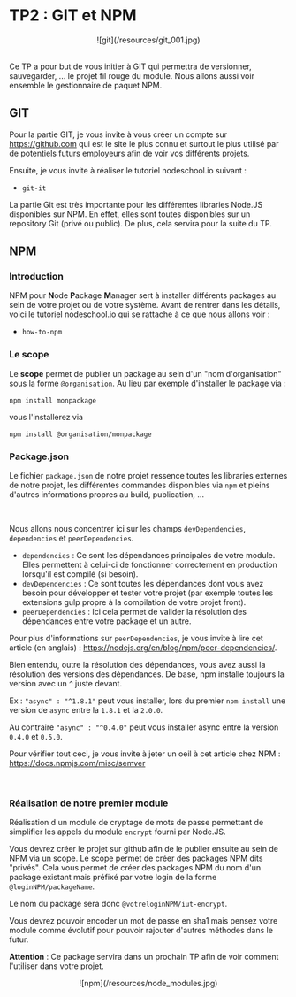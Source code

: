 # TP2 : GIT et NPM

<center>
![git](/resources/git_001.jpg)
<br>
<br>
</center>

Ce TP a pour but de vous initier à GIT qui permettra de versionner, sauvegarder, ... le projet fil rouge du module. Nous allons aussi voir ensemble le gestionnaire de paquet NPM.

## GIT

Pour la partie GIT, je vous invite à vous créer un compte sur https://github.com qui est le site le plus connu et surtout le plus utilisé par de potentiels futurs employeurs afin de voir vos différents projets.

Ensuite, je vous invite à réaliser le tutoriel nodeschool.io suivant :

- `git-it`

La partie Git est très importante pour les différentes libraries Node.JS disponibles sur NPM. En effet, elles sont toutes disponibles sur un repository Git (privé ou public). De plus, cela servira pour la suite du TP.

## NPM

### Introduction

NPM pour **N**ode **P**ackage **M**anager sert à installer différents packages au sein de votre projet ou de votre système. Avant de rentrer dans les détails, voici le tutoriel nodeschool.io qui se rattache à ce que nous allons voir :

- `how-to-npm`

### Le scope

Le **scope** permet de publier un package au sein d'un "nom d'organisation" sous la forme `@organisation`. Au lieu par exemple d'installer le package via :

```
npm install monpackage
```

vous l'installerez via

```
npm install @organisation/monpackage
```

### Package.json

Le fichier `package.json` de notre projet ressence toutes les libraries externes de notre projet, les différentes commandes disponibles via `npm` et pleins d'autres informations propres au build, publication, ...

&nbsp;

Nous allons nous concentrer ici sur les champs `devDependencies`, `dependencies` et `peerDependencies`.

- `dependencies` : Ce sont les dépendances principales de votre module. Elles permettent à celui-ci de fonctionner correctement en production lorsqu'il est compilé (si besoin).
- `devDependencies` : Ce sont toutes les dépendances dont vous avez besoin pour développer et tester votre projet (par exemple toutes les extensions gulp propre à la compilation de votre projet front).
- `peerDependencies` : Ici cela permet de valider la résolution des dépendances entre votre package et un autre.

Pour plus d'informations sur `peerDependencies`, je vous invite à lire cet article (en anglais) : https://nodejs.org/en/blog/npm/peer-dependencies/.

Bien entendu, outre la résolution des dépendances, vous avez aussi la résolution des versions des dépendances. De base, npm installe toujours la version avec un `^` juste devant.

Ex : `"async" : "^1.8.1"` peut vous installer, lors du premier `npm install` une version de `async` entre la `1.8.1` et la `2.0.0`.

Au contraire `"async" : "^0.4.0"` peut vous installer async entre la version `0.4.0` et `0.5.0`.

Pour vérifier tout ceci, je vous invite à jeter un oeil à cet article chez NPM : https://docs.npmjs.com/misc/semver

&nbsp;
&nbsp;
&nbsp;
&nbsp;
&nbsp;
&nbsp;
&nbsp;
&nbsp;

### Réalisation de notre premier module

Réalisation d'un module de cryptage de mots de passe permettant de simplifier les appels du module `encrypt` fourni par Node.JS.

Vous devrez créer le projet sur github afin de le publier ensuite au sein de NPM via un scope. Le scope permet de créer des packages NPM dits "privés". Cela vous permet de créer des packages NPM du nom d'un package existant mais préfixé par votre login de la forme `@loginNPM/packageName`.

Le nom du package sera donc `@votreloginNPM/iut-encrypt`.

Vous devrez pouvoir encoder un mot de passe en sha1 mais pensez votre module comme évolutif pour pouvoir rajouter d'autres méthodes dans le futur.

**Attention** : Ce package servira dans un prochain TP afin de voir comment l'utiliser dans votre projet.

<center>
![npm](/resources/node_modules.jpg)
</center>

